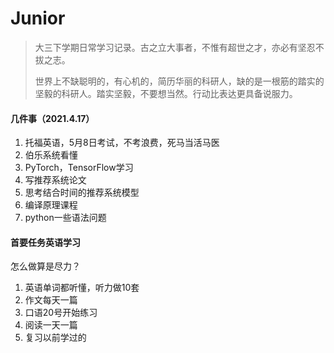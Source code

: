 # Junior
> 大三下学期日常学习记录。古之立大事者，不惟有超世之才，亦必有坚忍不拔之志。
>
> 世界上不缺聪明的，有心机的，简历华丽的科研人，缺的是一根筋的踏实的坚毅的科研人。踏实坚毅，不要想当然。行动比表达更具备说服力。

#### 几件事（2021.4.17）  

1. 托福英语，5月8日考试，不考浪费，死马当活马医
2. 伯乐系统看懂
3. PyTorch，TensorFlow学习
4. 写推荐系统论文
5. 思考结合时间的推荐系统模型
6. 编译原理课程
7. python一些语法问题

#### 首要任务英语学习

怎么做算是尽力？

1. 英语单词都听懂，听力做10套
2. 作文每天一篇
3. 口语20号开始练习
4. 阅读一天一篇
5. 复习以前学过的